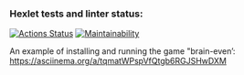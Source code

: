 ### Hexlet tests and linter status:
[![Actions Status](https://github.com/E1L2D/frontend-project-44/actions/workflows/hexlet-check.yml/badge.svg)](https://github.com/E1L2D/frontend-project-44/actions)
[![Maintainability](https://api.codeclimate.com/v1/badges/4393bb92ff072fbe0b4d/maintainability)](https://codeclimate.com/github/E1L2D/frontend-project-44/maintainability)

An example of installing and running the game "brain-even’:
https://asciinema.org/a/tqmatWPspVfQtgb6RGJSHwDXM
